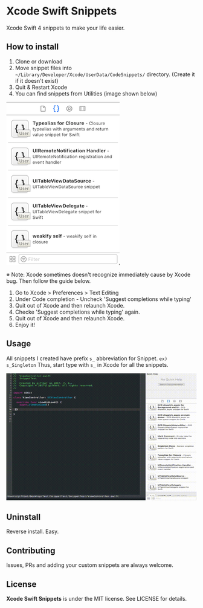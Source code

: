 # Xcode Swift Snippets

Xcode Swift 4 snippets to make your life easier.

## How to install

1. Clone or download
2. Move snippet files into `~/Library/Developer/Xcode/UserData/CodeSnippets/` directory. (Create it if it doesn't exist)
3. Quit & Restart Xcode
4. You can find snippets from Utilities (image shown below)

![Snippets](assets/snippets.png)

※ Note: Xcode sometimes doesn't recognize immediately cause by Xcode bug. Then follow the guide below.

1. Go to Xcode > Preferences > Text Editing
2. Under Code completion - Uncheck 'Suggest completions while typing'
3. Quit out of Xcode and then relaunch Xcode.
4. Checke 'Suggest completions while typing' again.
5. Quit out of Xcode and then relaunch Xcode.
6. Enjoy it!

## Usage

All snippets I created have prefix `s_` abbreviation for Snippet.  `ex) s_Singleton`
Thus, start type with `s_` in Xcode for all the snippets.

![Usage](assets/usage.gif)

## Uninstall

Reverse install. Easy.

## Contributing

Issues, PRs and adding your custom snippets are always welcome.

## License

**Xcode Swift Snippets** is under the MIT license. See LICENSE for details.
